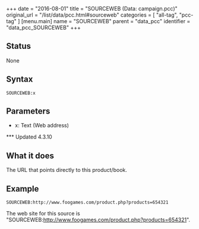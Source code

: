 +++
date = "2016-08-01"
title = "SOURCEWEB (Data: campaign.pcc)"
original_url = "/list/data/pcc.html#sourceweb"
categories = [ "all-tag", "pcc-tag" ]
[menu.main]
    name = "SOURCEWEB"
    parent = "data_pcc"
    identifier = "data_pcc_SOURCEWEB"
+++

## Status

None

## Syntax

`SOURCEWEB:x`

## Parameters

-   x: Text (Web address)



<span id="sourceweb"></span> \*\*\* Updated 4.3.10

What it does
------------

The URL that points directly to this product/book.

Example
-------

`SOURCEWEB:http://www.foogames.com/product.php?products=654321`

The web site for this source is
"SOURCEWEB:http://www.foogames.com/product.php?products=654321".

